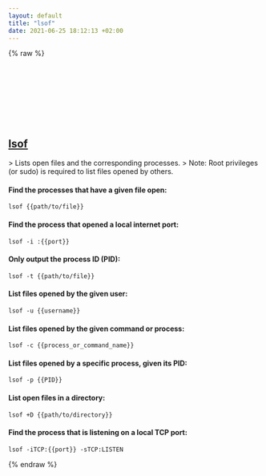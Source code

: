 ```yaml
---
layout: default
title: "lsof"
date: 2021-06-25 18:12:13 +02:00
---
```

{% raw %}
<h2 id="lsof">
  <a href="/en/common/lsof.html">lsof</a> <a href="#lsof"><svg class="icon">
    <use href="/assets/images/unicode_sprite.svg#link" />
  </svg></a>
</h2>
> Lists open files and the corresponding processes.
> Note: Root privileges (or sudo) is required to list files opened by others.

#### Find the processes that have a given file open:
```shell
lsof {{path/to/file}}
```
#### Find the process that opened a local internet port:
```shell
lsof -i :{{port}}
```
#### Only output the process ID (PID):
```shell
lsof -t {{path/to/file}}
```
#### List files opened by the given user:
```shell
lsof -u {{username}}
```
#### List files opened by the given command or process:
```shell
lsof -c {{process_or_command_name}}
```
#### List files opened by a specific process, given its PID:
```shell
lsof -p {{PID}}
```
#### List open files in a directory:
```shell
lsof +D {{path/to/directory}}
```
#### Find the process that is listening on a local TCP port:
```shell
lsof -iTCP:{{port}} -sTCP:LISTEN
```
{% endraw %}